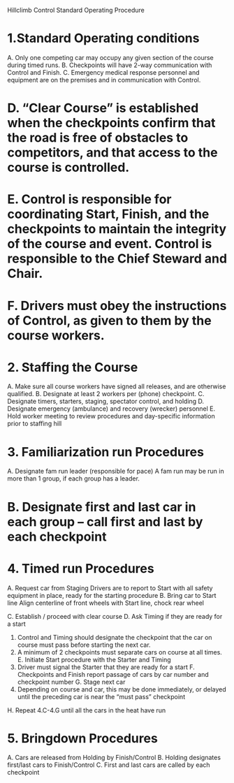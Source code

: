 Hillclimb Control Standard Operating Procedure

# 1.Standard Operating conditions

A. Only one competing car may occupy any given section of the course during timed runs.
B. Checkpoints will have 2-way communication with Control and Finish.
C. Emergency medical response personnel and equipment are on the premises and in communication with Control.

# D. “Clear Course” is established when the checkpoints confirm that the road is free of obstacles to competitors, and that access to the course is controlled.

# E. Control is responsible for coordinating Start, Finish, and the checkpoints to maintain the integrity of the course and event. Control is responsible to the Chief Steward and Chair.

# F. Drivers must obey the instructions of Control, as given to them by the course workers.

# 2. Staffing the Course

A. Make sure all course workers have signed all releases, and are otherwise qualified.
B. Designate at least 2 workers per (phone) checkpoint.
C. Designate timers, starters, staging, spectator control, and holding
D. Designate emergency (ambulance) and recovery (wrecker) personnel
E. Hold worker meeting to review procedures and day-specific information prior to staffing hill

# 3. Familiarization run Procedures

A. Designate fam run leader (responsible for pace)
A fam run may be run in more than 1 group, if each group has a leader.

# B. Designate first and last car in each group – call first and last by each checkpoint

# 4. Timed run Procedures

A. Request car from Staging
Drivers are to report to Start with all safety equipment in place, ready for the starting procedure
B. Bring car to Start line Align centerline of front wheels with Start line, chock rear wheel


C. Establish / proceed with clear course
D. Ask Timing if they are ready for a start

1. Control and Timing should designate the checkpoint that the car on course must pass before starting the next car.
2. A minimum of 2 checkpoints must separate cars on course at all times.
E. Initiate Start procedure with the Starter and Timing
1. Driver must signal the Starter that they are ready for a start
F. Checkpoints and Finish report passage of cars by car number and checkpoint number
G. Stage next car
1. Depending on course and car, this may be done immediately, or delayed until the preceding car is near the “must pass” checkpoint

H. Repeat 4.C-4.G until all the cars in the heat have run

# 5. Bringdown Procedures

A. Cars are released from Holding by Finish/Control
B. Holding designates first/last cars to Finish/Control
C. First and last cars are called by each checkpoint


